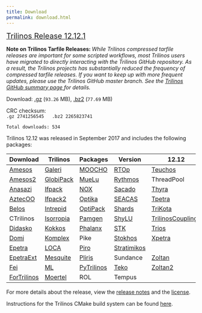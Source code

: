 ```yaml
---
title: Download
permalink: download.html
---
```


<span style="text-decoration: underline;"><span style="font-size: 20px;">Trilinos Release 12.12.1</span></span>

<p> <b> Note on Trilinos Tarfile Releases: </b> <i> While Trilinos compressed tarfile releases are important for some scripted workflows, most Trilinos users have migrated to directly interacting with the Trilinos GitHub repository.  As a result, the Trilinos projects has substantially reduced the frequency of compressed tarfile releases.  If you want to keep up with more frequent updates, please use the Trilinos GitHub master branch.  See the <a href="https://trilinos.github.io/public_git_repos.html">Trilinos GitHub summary page </a> for details.</i> </p>

<p>Download: <a href="http://trilinos.csbsju.edu/download/files/trilinos-12.12.1-Source.tar.gz" class="downloadLink" name="Trilinos 12.12">.gz</a> (<code>93.26</code> MB),
<a href="http://trilinos.csbsju.edu/download/files/trilinos-12.12.1-Source.tar.bz2" class="downloadLink" name="Trilinos 12.12">.bz2</a> (<code>77.69</code> MB)</p>

CRC checksum:  
`.gz 2741256545  
.bz2 2265823741  
`

`Total downloads: 534`

Trilinos 12.12 was released in September 2017 and includes the following packages:

Download  | Trilinos | Packages | Version | 12.12
------ | ------ | ------ | -------- | ----------
[Amesos](amesos.html "Amesos") | [Galeri](galeri.html "Galeri") | [MOOCHO](moocho.html "MOOCHO") | [RTOp](rtop.html "RTOp") | [Teuchos](teuchos.html "Teuchos")
[Amesos2](amesos2.html "Amesos2") | [GlobiPack](globipack.html "GlobiPack") | [MueLu](muelu.html "MueLu") | [Rythmos](rythmos.html "Rythmos") | ThreadPool
[Anasazi](anasazi.html "Anasazi") | [Ifpack](ifpack.html "IFPACK") | [NOX](nox_and_loca.html "NOX and LOCA") | [Sacado](sacado.html "Sacado") | [Thyra](thyra.html "Thyra")
[AztecOO](aztecoo.html "AztecOO") | [Ifpack2](ifpack2.html "Ifpack2") | [Optika](optika.html "Optika") | [SEACAS](http:.html.htmltrilinos.sandia.gov.htmlpackages.htmlseacas "SEACAS") | [Tpetra](tpetra.html "Tpetra")
[Belos](belos.html "Belos") | [Intrepid](intrepid.html "Intrepid") | [OptiPack](optipack.html "OptiPack") | [Shards](shards.html "Shards") | [TriKota](trikota.html "TriKota")
CTrilinos | [Isorropia](isorropia.html "Isorropia") | [Pamgen](pamgen.html "PAMGEN") | [ShyLU](shylu.html "ShyLU") | [TrilinosCouplings](trilinoscouplings.html "Trilinos Couplings")
[Didasko](didasko.html "Didasko") | [Kokkos](kokkos.html "Kokkos") | [Phalanx](phalanx.html "Phalanx") | [STK](stk.html "STK") | [Trios](trios.html "Trios")
[Domi](domi.html) | [Komplex](komplex.html "Komplex") | Pike | [Stokhos](stokhos.html "Stokhos") | [Xpetra](xpetra.html "Xpetra") | [Triutils](triutils.html "TriUtils")
[Epetra](epetra.html "Epetra") | [LOCA](nox_and_loca.html "NOX and LOCA") | [Piro](piro.html "Piro") | [Stratimikos](stratimikos.html "Stratimikos") | 
[EpetraExt](epetraext.html "EpetraExt") | [Mesquite](mesquite.html "Mesquite") | [Pliris](pliris.html "Pliris") | Sundance | [Zoltan](zoltan.html "Zoltan")
[Fei](fei.html "Fei") | [ML](ml.html "ML") | [PyTrilinos](pytrilinos.html "PyTrilinos") | [Teko](teko.html "Teko") | [Zoltan2](zoltan2.html "Zoltan2")
[ForTrilinos](fortrilinos.html "ForTrilinos") | [Moertel](moertel.html "Moertel") | ROL | Tempus 

For more details about the release, view the [release notes](http://trilinos.org/oldsite/release_notes-12.12.html) and the [license](license.html).

Instructions for the Trilinos CMake build system can be found [here](http://trilinos.org/docs/files/TrilinosBuildReference.html).
